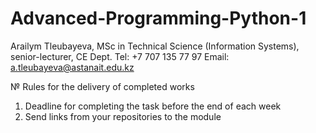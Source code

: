 # Advanced-Programming-Python-1


Arailym Tleubayeva, MSc in Technical Science (Information Systems), senior-lecturer, CE Dept.
Tel: +7 707 135 77 97
Email: a.tleubayeva@astanait.edu.kz


№ Rules for the delivery of completed works
1. Deadline for completing the task before the end of each week
2. Send links from your repositories to the module
